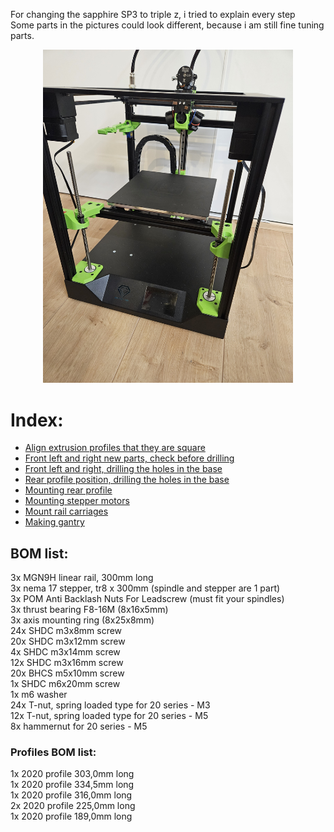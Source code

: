 For changing the sapphire SP3 to triple z, i tried to explain every step <br>
Some parts in the pictures could look different, because i am still fine tuning parts. <br>
<p align="center">
  <img width="400" src="assets/pictures/20240213_113906.jpg">
</p>

# Index:
- <a href="assets/step1_checksquare/readme.md">Align extrusion profiles that they are square</a>
- <a href="assets/step2_left-right_alignparts/readme.md">Front left and right new parts, check before drilling</a>
- <a href="assets/step3_left-right_drilling/readme.md">Front left and right, drilling the holes in the base</a>
- <a href="assets/step4_rear_drilling/readme.md">Rear profile position, drilling the holes in the base</a>
- <a href="assets/step5_mount_rear/readme.md">Mounting rear profile</a>
- <a href="assets/step6_steppermount/readme.md">Mounting stepper motors</a>
- <a href="assets/step7_mount_carriages/readme.md">Mount rail carriages</a>
- <a href="assets/step8_gantry/readme.md">Making gantry</a>

## BOM list:
3x  MGN9H linear rail, 300mm long <br>
3x  nema 17 stepper, tr8 x 300mm (spindle and stepper are 1 part) <br>
3x  POM Anti Backlash Nuts For Leadscrew (must fit your spindles) <br>
3x  thrust bearing F8-16M (8x16x5mm) <br>
3x  axis mounting ring (8x25x8mm) <br>
24x SHDC m3x8mm screw <br>
20x  SHDC m3x12mm screw <br>
4x  SHDC m3x14mm screw <br>
12x SHDC m3x16mm screw <br>
20x  BHCS m5x10mm screw <br>
1x  SHDC m6x20mm screw <br>
1x  m6 washer <br>
24x T-nut, spring loaded type for 20 series - M3 <br>
12x T-nut, spring loaded type for 20 series - M5 <br>
8x hammernut for 20 series - M5 <br>

### Profiles BOM list:
1x 2020 profile 303,0mm long <br>
1x 2020 profile 334,5mm long <br>
1x 2020 profile 316,0mm long <br>
2x 2020 profile 225,0mm long <br>
1x 2020 profile 189,0mm long <br>
